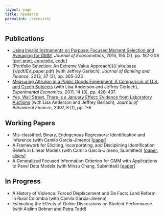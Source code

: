```yaml
---
layout: page
title: Research
permalink: /research/
---
```

## Publications

- [Using Invalid Instruments on Purpose: Focused Moment Selection and Averaging for GMM](http://authors.elsevier.com/a/1Tlbb15DjhrYdE), *Journal of Econometrics*, 2016, 195 (2), pp. 187-208 [[pre-print](http://ditraglia.com/pdf/FMSC.pdf), [appendix](http://ditraglia.com/pdf/FMSC_appendix.pdf), [code](https://github.com/fditraglia/fmsc)]
- [Portfolio Selection: An Extreme Value Approach]({{ site.base }}/pdf/EV_paper.pdf) (with Jeffrey Gerlach), *Journal of Banking and Finance*, 2013, 37 (2), pp. 305-323
- [Measuring Altruism in a Public Goods Experiment: A Comparison of U.S. and Czech Subjects](http://link.springer.com/article/10.1007%2Fs10683-011-9274-8) (with Lisa Anderson and Jeffrey Gerlach), *Experimental Economics*, 2011, 14 (3), pp. 426-437.
- [Yes, Wall Street, There is a January Effect: Evidence from Laboratory Auctions](http://www.tandfonline.com/doi/abs/10.1080/15427560709337012) (with Lisa Anderson and Jeffrey Gerlach), *Journal of Behavioral Finance*, 2007, 8 (1), pp. 1-8

## Working Papers

- Mis-classified, Binary, Endogenous Regressors: Identification and Inference (with Camilo Garcia-Jimeno) [[paper](http://ditraglia.com//pdf/DiTraglia_Garcia-Jimeno_2017b.pdf)] 
- A Framework for Eliciting, Incorporating, and Disciplining Identification Beliefs in Linear Models (with Camilo Garcia-Jimeno, Submitted) [[paper](http://ditraglia.com/pdf/DiTraglia_Garcia-Jimeno_2017.pdf), [slides](http://ditraglia.com/pdf/sick_instruments_slides.pdf)]
- A Generalized Focused Information Criterion for GMM with Applications to Panel Data Models (with Minsu Chang, Submitted) [[paper](http://ditraglia.com/pdf/GFIC_paper.pdf)]

## In Progress
- A History of Violence: Forced Displacement and De Facto Land Reform in Rural Colombia (with Camilo Garcia-Jimeno) 
- Estimating the Effects of Online Discussions on Student Performance (with Aislinn Bohren and Petra Todd)
